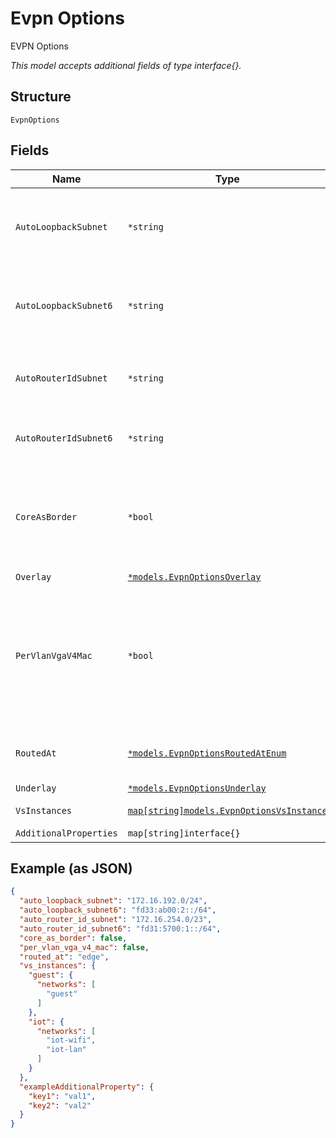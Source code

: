 
# Evpn Options

EVPN Options

*This model accepts additional fields of type interface{}.*

## Structure

`EvpnOptions`

## Fields

| Name | Type | Tags | Description |
|  --- | --- | --- | --- |
| `AutoLoopbackSubnet` | `*string` | Optional | Optional, for dhcp_relay, unique loopback IPs are required for ERB or IPClos where we can set option-82 server_id-overrides<br>**Default**: `"172.16.192.0/24"` |
| `AutoLoopbackSubnet6` | `*string` | Optional | Optional, for dhcp_relay, unique loopback IPs are required for ERB or IPClos where we can set option-82 server_id-overrides<br>**Default**: `"fd33:ab00:2::/64"` |
| `AutoRouterIdSubnet` | `*string` | Optional | Optional, this generates router_id automatically, if specified, `router_id_prefix` is ignored<br>**Default**: `"172.16.254.0/23"` |
| `AutoRouterIdSubnet6` | `*string` | Optional | Optional, this generates router_id automatically, if specified, `router_id_prefix` is ignored |
| `CoreAsBorder` | `*bool` | Optional | Optional, for ERB or CLOS, you can either use esilag to upstream routers or to also be the virtual-gateway. When `routed_at` != `core`, whether to do virtual-gateway at core as well<br>**Default**: `false` |
| `Overlay` | [`*models.EvpnOptionsOverlay`](../../doc/models/evpn-options-overlay.md) | Optional | - |
| `PerVlanVgaV4Mac` | `*bool` | Optional | Only for by Core-Distribution architecture when `evpn_options.routed_at`==`core`. By default, JUNOS uses 00-00-5e-00-01-01 as the virtual-gateway-address's v4_mac. If enabled, 00-00-5e-00-XX-YY will be used (where XX=vlan_id/256, YY=vlan_id%256)'<br>**Default**: `false` |
| `RoutedAt` | [`*models.EvpnOptionsRoutedAtEnum`](../../doc/models/evpn-options-routed-at-enum.md) | Optional | optional, where virtual-gateway should reside. enum: `core`, `distribution`, `edge`<br>**Default**: `"edge"` |
| `Underlay` | [`*models.EvpnOptionsUnderlay`](../../doc/models/evpn-options-underlay.md) | Optional | - |
| `VsInstances` | [`map[string]models.EvpnOptionsVsInstance`](../../doc/models/evpn-options-vs-instance.md) | Optional | Optional, for EX9200 only to seggregate virtual-switches |
| `AdditionalProperties` | `map[string]interface{}` | Optional | - |

## Example (as JSON)

```json
{
  "auto_loopback_subnet": "172.16.192.0/24",
  "auto_loopback_subnet6": "fd33:ab00:2::/64",
  "auto_router_id_subnet": "172.16.254.0/23",
  "auto_router_id_subnet6": "fd31:5700:1::/64",
  "core_as_border": false,
  "per_vlan_vga_v4_mac": false,
  "routed_at": "edge",
  "vs_instances": {
    "guest": {
      "networks": [
        "guest"
      ]
    },
    "iot": {
      "networks": [
        "iot-wifi",
        "iot-lan"
      ]
    }
  },
  "exampleAdditionalProperty": {
    "key1": "val1",
    "key2": "val2"
  }
}
```


